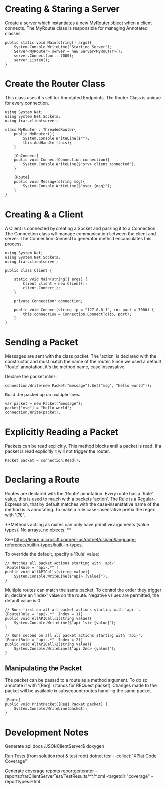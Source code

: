 Creating & Staring a Server
===========================

Create a server which instantiates a new MyRouter object when a client connects.
The MyRouter class is responsible for managing Annotated classes.

```
public static void Main(string[] args){
    System.Console.WriteLine("Starting Server");
    Server<MyRouter> server = new Server<MyRouter>();
    server.Connect(port: 7000);
    server.Listen();
}
```

Create the Router Class
=======================

This class uses it's self for Annotated Endpoints.
The Router Class is unique for every connection.

```
using System.Net;
using System.Net.Sockets;
using frar.clientserver;

class MyRouter : ThreadedRouter{
    public MyRouter(){
        System.Console.WriteLine($"");
        this.AddHandler(this);
    }

    [OnConnect]
    public void Connect(Connection connection){
        System.Console.WriteLine($"srv> client connected");
    }

    [Route]
    public void Message(string msg){
        System.Console.WriteLine($"msg> {msg}");
    }
}
```

Creating & a Client
===========================

A Client is connected by creating a Socket and passing it to a Connection.
The Connection class will manage communication between the client and server. 
The Connection.ConnectTo generator method encapsulates this process.

```
using System.Net;
using System.Net.Sockets;
using frar.clientserver;

public class Client {

    static void Main(string[] args) {
        Client client = new Client();
        client.Connect();
    }

    private Connection? connection;

    public void Connect(string ip = "127.0.0.1", int port = 7000) {
        this.connection = Connection.ConnectTo(ip, port);
    }
}
```

Sending a Packet
================
    
Messages are sent with the class packet.
The 'action' is declared with the constructor and must match the name of the router.
Since we used a default 'Route' annotation, it's the method name, case insensative.

Declare the packet inline:

    connection.Write(new Packet("message").Set("msg", "hello world"));

Build the packet up on multiple lines:

    var packet = new Packet("message");
    packet["msg"] = "hello world";
    connection.Write(packet);

Explicitly Reading a Packet
===========================

Packets can be read explicitly.  This method blocks until a packet is read.
If a packet is read explicitly it will not trigger the router.

    Packet packet = connection.Read();

Declaring a Route
=================

Routes are declared with the 'Route' annotation.
Every route has a 'Rule' value, this is used to match with a packets 'action'.
The Rule is a Regular-Expression, that by default matches with the case-insenstative
name of the method is is annotating.  To make a rule case-insensative prefix the regex with '(?i)'.

**Methods actiing as routes can only have primitive arguments (value types).  No arrays, no objects. **

See https://learn.microsoft.com/en-us/dotnet/csharp/language-reference/builtin-types/built-in-types.

To override the default, specify a 'Rule' value:

```
// Matches all packet actions starting with 'api-'.
[Route(Rule = "api-.*")]
public void AllAPICalls(string value){
    System.Console.WriteLine($"api> {value}");
}
```

Multiple routes can match the same packet.  To control the order they trigger in, declare an 'Index' value on the route.  Negative values are permitted, the default value is 0.

```
// Runs first on all all packet actions starting with 'api-'.
[Route(Rule = "api-.*", Index = 1)]
public void AllAPICalls1(string value){
    System.Console.WriteLine($"api 1st> {value}");
}

// Runs second on all all packet actions starting with 'api-'.
[Route(Rule = "api-.*", Index = 2)]
public void AllAPICalls2(string value){
    System.Console.WriteLine($"api 2nd> {value}");
}    
```

## Manipulating the Packet

The packet can be passed to a route as a method argument.  To do so annotate it with '[Req]' (stands for REQuest packet).  Changes made to the packet will be available in subsequent routes handling the same packet.

```
[Route]
public void PrintPacket([Req] Packet packet) {
    System.Console.WriteLine(packet);
}
```

Development Notes
=================

Generate api docs
/JSONClientServer$ doxygen

Run Tests (from solution root & test root)
dotnet test --collect:"XPlat Code Coverage"

Generate coverage reports
reportgenerator -reports:frarClientServerTest/TestResults/**/*.xml -targetdir:"coverage" -reporttypes:Html